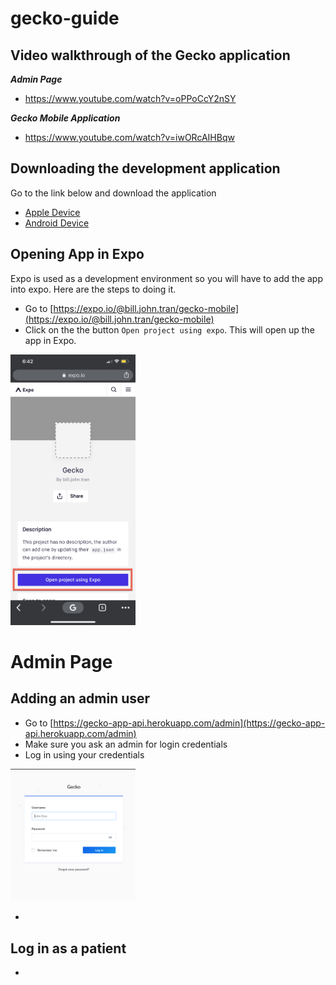# gecko-guide

## Video walkthrough of the Gecko application

***Admin Page***
- https://www.youtube.com/watch?v=oPPoCcY2nSY

***Gecko Mobile Application***
- https://www.youtube.com/watch?v=iwORcAIHBqw

## Downloading the development application
Go to the link below and download the application

- [Apple Device](https://apps.apple.com/app/apple-store/id982107779)
- [Android Device](https://play.google.com/store/apps/details?id=host.exp.exponent&referrer=www)

## Opening App in Expo
Expo is used as a development environment so you will have to add the app into expo. Here are the steps to doing it.

- Go to [https://expo.io/@bill.john.tran/gecko-mobile](https://expo.io/@bill.john.tran/gecko-mobile)
- Click on the the button `Open project using expo`. This will open up the app in Expo.

<img src="https://raw.githubusercontent.com/accbjt/gecko-guide/master/images/IMG_6E273C888073-1.png" width=200 >

# Admin Page

## Adding an admin user

- Go to [https://gecko-app-api.herokuapp.com/admin](https://gecko-app-api.herokuapp.com/admin)
- Make sure you ask an admin for login credentials
- Log in using your credentials

<img src="https://raw.githubusercontent.com/accbjt/gecko-guide/master/images/Screen%20Shot%202020-02-13%20at%204.53.48%20PM.png" width=200 >

-
## Log in as a patient

-
